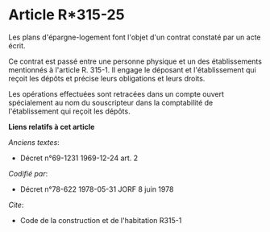 # Article R*315-25

Les plans d'épargne-logement font l'objet d'un contrat constaté par un acte écrit.

Ce contrat est passé entre une personne physique et un des établissements mentionnés à l'article R. 315-1. Il engage le
déposant et l'établissement qui reçoit les dépôts et précise leurs obligations et leurs droits.

Les opérations effectuées sont retracées dans un compte ouvert spécialement au nom du souscripteur dans la comptabilité de
l'établissement qui reçoit les dépôts.

**Liens relatifs à cet article**

_Anciens textes_:

  - Décret n°69-1231 1969-12-24 art. 2

_Codifié par_:

  - Décret n°78-622 1978-05-31 JORF 8 juin 1978

_Cite_:

  - Code de la construction et de l'habitation R315-1

